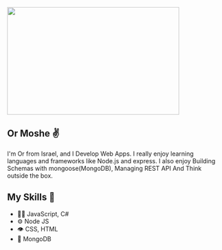 
<img src="https://i.ibb.co/gRW0gwJ/ORMOSHE.png" width="400" height="250">

## Or Moshe ✌️
I'm Or from Israel, and I Develop Web Apps.
I really enjoy learning languages and frameworks like Node.js and express.
I also enjoy Building Schemas with mongoose(MongoDB), Managing REST API And Think outside the box.

## My Skills 🔧
- 👨‍💻 JavaScript, C#
- ⚙️ Node JS
- 👁️ CSS, HTML
- 💽 MongoDB

